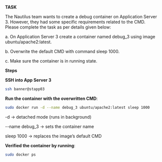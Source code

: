 **TASK**

The Nautilus team wants to create a debug container on Application Server 3. However, they had some specific requirements related to the CMD. Please complete the task as per details given below:


a. On Application Server 3 create a container named debug_3 using image ubuntu/apache2:latest. 


b. Overwrite the default CMD with command sleep 1000. 


c. Make sure the container is in running state.

**Steps**

**SSH into App Server 3**

```bash
ssh banner@stapp03
```

**Run the container with the overwritten CMD**:

```bash
sudo docker run -d --name debug_3 ubuntu/apache2:latest sleep 1000
```

-d → detached mode (runs in background)

--name debug_3 → sets the container name

sleep 1000 → replaces the image’s default CMD


**Verified the container by running**:

```bash
sudo docker ps
```
